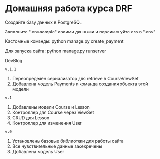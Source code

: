 # **Домашняя работа курса DRF**


Создайте базу данных в PostgreSQL

Заполните ".env.sample" своими данными и переименуйте его в ".env"

Кастомные команды: python manage.py create_payment

Для запуска сайта: python manage.py runserver

DevBlog

`v.1.1`
1. Переопределён сериализатор для retrieve в CourseViewSet
2. Добавлена модель Payments и команда создания объекта этой модели

`v.1`
1. Добавлены модели Course и Lesson
2. Контроллер для Course через ViewSet
3. CRUD для Lesson
4. Контроллер для изменения User

`v.0`
1. Установлены базовые библиотеки для работы сайта
2. Все чувствительные данные засекречены
3. Добавлена модель User
